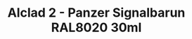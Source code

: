 ---
layout: product
title: "Alclad 2 - Panzer Signalbarun RAL8020 30ml"
price: "TBA" 
desc: "Metalizer boja"
img_path: "/assets/img/ALCE252.webp"
brand: "N/A"
available: false
special_offer: false
new: false
soon: false
cat: "040000"
subcat: "040300"
subsubcat: "0N/A"
sifra: "ALCE252"
popular: false
---